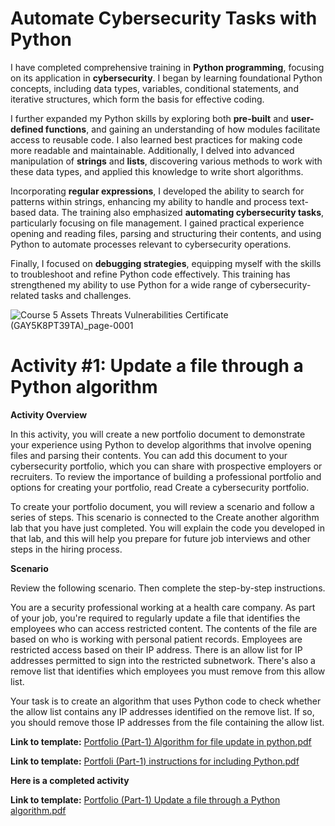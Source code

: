 #  Automate Cybersecurity Tasks with Python

I have completed comprehensive training in **Python programming**, focusing on its application in **cybersecurity**. I began by learning foundational Python concepts, including data types, variables, conditional statements, and iterative structures, which form the basis for effective coding.

I further expanded my Python skills by exploring both **pre-built** and **user-defined functions**, and gaining an understanding of how modules facilitate access to reusable code. I also learned best practices for making code more readable and maintainable. Additionally, I delved into advanced manipulation of **strings** and **lists**, discovering various methods to work with these data types, and applied this knowledge to write short algorithms.

Incorporating **regular expressions**, I developed the ability to search for patterns within strings, enhancing my ability to handle and process text-based data. The training also emphasized **automating cybersecurity tasks**, particularly focusing on file management. I gained practical experience opening and reading files, parsing and structuring their contents, and using Python to automate processes relevant to cybersecurity operations.

Finally, I focused on **debugging strategies**, equipping myself with the skills to troubleshoot and refine Python code effectively. This training has strengthened my ability to use Python for a wide range of cybersecurity-related tasks and challenges.

![Course 5 Assets Threats   Vulnerabilities Certificate (GAY5K8PT39TA)_page-0001](https://github.com/user-attachments/assets/b57cee49-0635-4406-a925-e03de515b088)

# Activity #1: Update a file through a Python algorithm

**Activity Overview**

In this activity, you will create a new portfolio document to demonstrate your experience using Python to develop algorithms that involve opening files and parsing their contents. You can add this document to your cybersecurity portfolio, which you can share with prospective employers or recruiters. To review the importance of building a professional portfolio and options for creating your portfolio, read Create a cybersecurity portfolio.

To create your portfolio document, you will review a scenario and follow a series of steps. This scenario is connected to the 
Create another algorithm lab that you have just completed. You will explain the code you developed in that lab, and this will help you prepare for future job interviews and other steps in the hiring process.

**Scenario**

Review the following scenario. Then complete the step-by-step instructions.

You are a security professional working at a health care company. As part of your job, you're required to regularly update a file that identifies the employees who can access restricted content. The contents of the file are based on who is working with personal patient records. Employees are restricted access based on their IP address. There is an allow list for IP addresses permitted to sign into the restricted subnetwork. There's also a remove list that identifies which employees you must remove from this allow list.

Your task is to create an algorithm that uses Python code to check whether the allow list contains any IP addresses identified on the remove list. If so, you should remove those IP addresses from the file containing the allow list.

**Link to template:** [Portfolio (Part-1) Algorithm for file update in python.pdf](https://github.com/user-attachments/files/17931418/Portfolio.Part-1.Algorithm.for.file.update.in.python.pdf)

**Link to template:** [Portfoli (Part-1) instructions for including Python.pdf](https://github.com/user-attachments/files/17931428/Portfoli.Part-1.instructions.for.including.Python.pdf)

**Here is a completed activity**

**Link to template:** [Portfolio (Part-1) Update a file through a Python algorithm.pdf](https://github.com/user-attachments/files/17931448/Portfolio.Part-1.Update.a.file.through.a.Python.algorithm.pdf)
